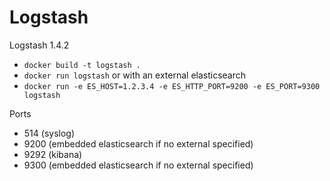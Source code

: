 # Logstash

Logstash 1.4.2


* `docker build -t logstash .`
* `docker run logstash`
 or with an external elasticsearch
* `docker run -e ES_HOST=1.2.3.4 -e ES_HTTP_PORT=9200 -e ES_PORT=9300 logstash`

Ports

* 514 (syslog)
* 9200 (embedded elasticsearch if no external specified)
* 9292 (kibana)
* 9300 (embedded elasticsearch if no external specified)
